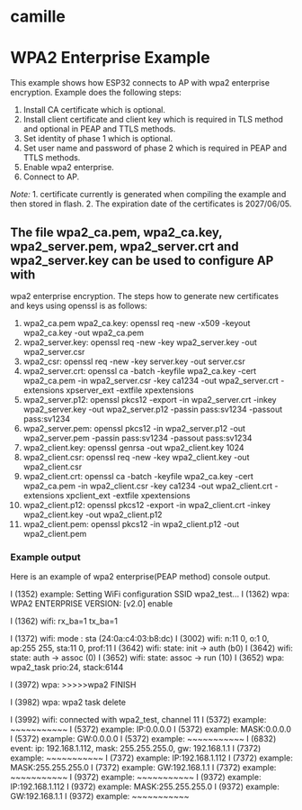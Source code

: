 # camille
# WPA2 Enterprise Example

This example shows how ESP32 connects to AP with wpa2 enterprise encryption. Example does the following steps:

1. Install CA certificate which is optional.
2. Install client certificate and client key which is required in TLS method and optional in PEAP and TTLS methods.
3. Set identity of phase 1 which is optional.
4. Set user name and password of phase 2 which is required in PEAP and TTLS methods.
5. Enable wpa2 enterprise.
6. Connect to AP.

*Note:* 1. certificate currently is generated when compiling the example and then stored in flash.
        2. The expiration date of the certificates is 2027/06/05.

## The file wpa2_ca.pem, wpa2_ca.key, wpa2_server.pem, wpa2_server.crt and wpa2_server.key can be used to configure AP with
   wpa2 enterprise encryption. The steps how to generate new certificates and keys using openssl is as follows:
   
1. wpa2_ca.pem wpa2_ca.key:
    openssl req -new -x509 -keyout wpa2_ca.key -out wpa2_ca.pem
2. wpa2_server.key:
    openssl req -new -key wpa2_server.key -out wpa2_server.csr
3. wpa2_csr:
    openssl req -new -key server.key -out server.csr
4. wpa2_server.crt:
    openssl ca -batch -keyfile wpa2_ca.key -cert wpa2_ca.pem -in wpa2_server.csr -key ca1234 -out wpa2_server.crt -extensions xpserver_ext -extfile xpextensions
5. wpa2_server.p12:
    openssl pkcs12 -export -in wpa2_server.crt -inkey wpa2_server.key -out wpa2_server.p12 -passin pass:sv1234 -passout pass:sv1234
6. wpa2_server.pem:
    openssl pkcs12 -in wpa2_server.p12 -out wpa2_server.pem -passin pass:sv1234 -passout pass:sv1234
7. wpa2_client.key:
    openssl genrsa -out wpa2_client.key 1024
8. wpa2_client.csr:
    openssl req -new -key wpa2_client.key -out wpa2_client.csr
9. wpa2_client.crt:
    openssl ca -batch -keyfile wpa2_ca.key -cert wpa2_ca.pem -in wpa2_client.csr -key ca1234 -out wpa2_client.crt -extensions xpclient_ext -extfile xpextensions
10. wpa2_client.p12:
    openssl pkcs12 -export -in wpa2_client.crt -inkey wpa2_client.key -out wpa2_client.p12
11. wpa2_client.pem:
    openssl pkcs12 -in wpa2_client.p12 -out wpa2_client.pem

### Example output

Here is an example of wpa2 enterprise(PEAP method) console output.

I (1352) example: Setting WiFi configuration SSID wpa2_test...
I (1362) wpa: WPA2 ENTERPRISE VERSION: [v2.0] enable

I (1362) wifi: rx_ba=1 tx_ba=1

I (1372) wifi: mode : sta (24:0a:c4:03:b8:dc)
I (3002) wifi: n:11 0, o:1 0, ap:255 255, sta:11 0, prof:11
I (3642) wifi: state: init -> auth (b0)
I (3642) wifi: state: auth -> assoc (0)
I (3652) wifi: state: assoc -> run (10)
I (3652) wpa: wpa2_task prio:24, stack:6144

I (3972) wpa: >>>>>wpa2 FINISH

I (3982) wpa: wpa2 task delete

I (3992) wifi: connected with wpa2_test, channel 11
I (5372) example: ~~~~~~~~~~~
I (5372) example: IP:0.0.0.0
I (5372) example: MASK:0.0.0.0
I (5372) example: GW:0.0.0.0
I (5372) example: ~~~~~~~~~~~
I (6832) event: ip: 192.168.1.112, mask: 255.255.255.0, gw: 192.168.1.1
I (7372) example: ~~~~~~~~~~~
I (7372) example: IP:192.168.1.112
I (7372) example: MASK:255.255.255.0
I (7372) example: GW:192.168.1.1
I (7372) example: ~~~~~~~~~~~
I (9372) example: ~~~~~~~~~~~
I (9372) example: IP:192.168.1.112
I (9372) example: MASK:255.255.255.0
I (9372) example: GW:192.168.1.1
I (9372) example: ~~~~~~~~~~~
